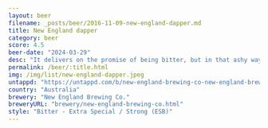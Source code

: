 ```yaml
---
layout: beer
filename: _posts/beer/2016-11-09-new-england-dapper.md
title: New England dapper
category: beer
score: 4.5
beer-date: "2024-03-29"
desc: "It delivers on the promise of being bitter, but in that ashy way you get from English hand pump beers. Smells much like it tastes with a slightly nutty malt. I got used to it, but it’s not my style"
permalink: /beer/:title.html
img: /img/list/new-england-dapper.jpeg
untappd: "https://untappd.com/b/new-england-brewing-co-new-england-brewing-co-dapper/5599597"
country: "Australia"
brewery: "New England Brewing Co."
breweryURL: "brewery/new-england-brewing-co.html"
style: "Bitter - Extra Special / Strong (ESB)"
---
```

